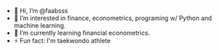 - 👋 Hi, I’m @faabsss
- 👀 I’m interested in finance, econometrics, programing w/ Python and machine learning.
- 🌱 I’m currently learning financial econometrics.
- ⚡ Fun fact: I'm taekwondo athlete

<!---
faabsss/faabsss is a ✨ special ✨ repository because its `README.md` (this file) appears on your GitHub profile.
You can click the Preview link to take a look at your changes.
--->
